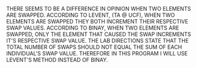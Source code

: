 THERE SEEMS TO BE A DIFFERENCE IN OPINION WHEN TWO ELEMENTS ARE SWAPPED. ACCORDING TO LEVENT, (TA @ UCF), WHEN TWO ELEMENTS ARE SWAPPED THEY BOTH INCREMENT THEIR RESPECTIVE SWAP VALUES.
ACCORDING TO BINAY, WHEN TWO ELEMENTS ARE SWAPPED, ONLY THE ELEMENT THAT CAUSED THE SWAP INCREMENTS IT'S RESPECTIVE SWAP VALUE.
THE LAB DIRECTIONS STATE THAT THE TOTAL NUMBER OF SWAPS SHOULD NOT EQUAL THE SUM OF EACH INDIVIDUAL'S SWAP VALUE. THEREFORE IN THIS PROGRAM I WILL USE LEVENT'S METHOD INSTEAD OF BINAY.
